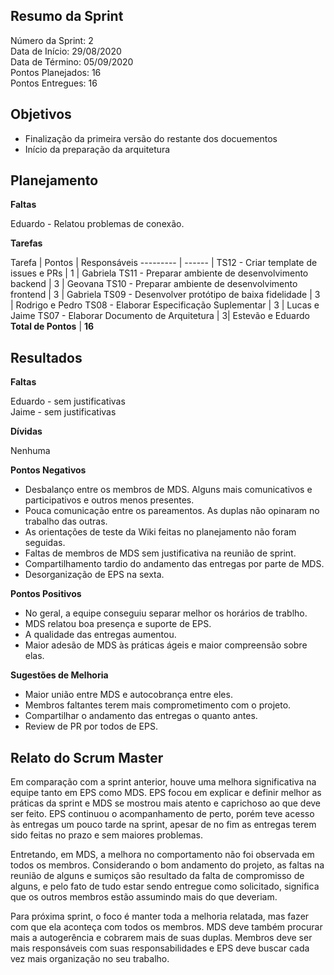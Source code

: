 
## Resumo da Sprint

Número da Sprint: 2 <br>
Data de Início:  29/08/2020<br>
Data de Término:  05/09/2020 <br>
Pontos Planejados:  16<br>
Pontos Entregues:  16<br>

## Objetivos

- Finalização da primeira versão do restante dos docuementos
- Início da preparação da arquitetura

## Planejamento

**Faltas** 

Eduardo - Relatou problemas de conexão.

**Tarefas**

Tarefa   | Pontos | Responsáveis
--------- | ------ |
TS12 - Criar template de issues e PRs |	1 | Gabriela
TS11 - Preparar ambiente de desenvolvimento backend |	3 | Geovana
TS10 - Preparar ambiente de desenvolvimento frontend |	3 | Gabriela
TS09 - Desenvolver protótipo de baixa fidelidade | 3 | Rodrigo e Pedro
TS08 - Elaborar Especificação Suplementar | 	3 | Lucas e Jaime
TS07 - Elaborar Documento de Arquitetura  |	3| Estevão e Eduardo
**Total de Pontos** | **16**

## Resultados

**Faltas** 

Eduardo - sem justificativas <br>
Jaime - sem justificativas

**Dívidas**

Nenhuma


**Pontos Negativos**

- Desbalanço entre os membros de MDS. Alguns mais comunicativos e participativos e outros menos presentes.
- Pouca comunicação entre os pareamentos. As duplas não opinaram no trabalho das outras.
- As orientações de teste da Wiki feitas no planejamento não foram seguidas.
- Faltas de membros de MDS sem justificativa na reunião de sprint.
- Compartilhamento tardio do andamento das entregas por parte de MDS.
- Desorganização de EPS na sexta.

**Pontos Positivos**

- No geral, a equipe conseguiu separar melhor os horários de trablho.
- MDS relatou boa presença e suporte de EPS.
- A qualidade das entregas aumentou.
- Maior adesão de MDS às práticas ágeis e maior compreensão sobre elas.

**Sugestões de Melhoria**

- Maior união entre MDS e autocobrança entre eles.
- Membros faltantes terem mais comprometimento com o projeto.
- Compartilhar o andamento das entregas o quanto antes.
- Review de PR por todos de EPS.

## Relato do Scrum Master

Em comparação com a sprint anterior, houve uma melhora significativa na equipe tanto em EPS como MDS. EPS focou em explicar e definir melhor as práticas da sprint e MDS se mostrou mais atento e caprichoso ao que deve ser feito. EPS continuou o acompanhamento de perto, porém teve acesso às entregas um pouco tarde na sprint, apesar de no fim as entregas terem sido feitas no prazo e sem maiores problemas.

Entretando, em MDS, a melhora no comportamento não foi observada em todos os membros. Considerando o bom andamento do projeto, as faltas na reunião de alguns e sumiços são resultado da falta de compromisso de alguns, e pelo fato de tudo estar sendo entregue como solicitado, significa que os outros membros estão assumindo mais do que deveriam.

Para próxima sprint, o foco é manter toda a melhoria relatada, mas fazer com que ela aconteça com todos os membros. MDS deve também procurar mais a autogerência e cobrarem mais de suas duplas. Membros deve ser mais responsáveis com suas responsabilidades e EPS deve buscar cada vez mais organização no seu trabalho.

